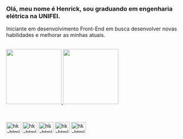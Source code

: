 ### Olá, meu nome é Henrick, sou graduando em engenharia elétrica na UNIFEI.
Iniciante em desenvolvimento Front-End em busca desenvolver novas habilidades e melhorar as minhas atuais.
##
<div>
<a href="https://github.com/henrickva/github-readme-stats">
  <img aling="center" height="150em" src="https://github-readme-stats.vercel.app/api?username=henrickva&show_icons=true&theme=dark&hide=prs,issues" />
  <img aling="center" height="150em" src="https://github-readme-stats.vercel.app/api/top-langs/?username=henrickva&layout=compact&theme=dark" />
</a>  
</div>

## 
<div style="display: inline_block"><br>
  <img aling="center" alt="hk-html" height="30" width="40" src="https://cdn.jsdelivr.net/gh/devicons/devicon/icons/html5/html5-original.svg">
  <img aling="center" alt="hk-html" height="30" width="40" src="https://cdn.jsdelivr.net/gh/devicons/devicon/icons/css3/css3-original.svg">
  <img aling="center" alt="hk-html" height="30" width="40" src="https://cdn.jsdelivr.net/gh/devicons/devicon/icons/javascript/javascript-original.svg">
  <img aling="center" alt="hk-html" height="30" width="40" src="https://cdn.jsdelivr.net/gh/devicons/devicon/icons/react/react-original.svg">
  <img aling="center" alt="hk-html" height="30" width="40" src="https://cdn.jsdelivr.net/gh/devicons/devicon/icons/bootstrap/bootstrap-original.svg">
</div>
          
        
